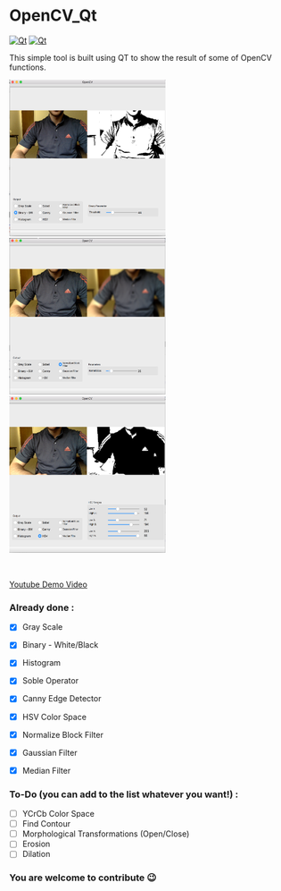 # OpenCV_Qt

[![Qt](https://img.shields.io/badge/Qt-5.11.1-brightgreen.svg)](https://www.qt.io)
[![Qt](https://img.shields.io/badge/opencv-3-blue.svg)](https://docs.opencv.org)

This simple tool is built using QT to show the result of some of OpenCV functions.

<p align="left">
  <img width=280 height=280 src="https://github.com/SubhiH/opencv_qt/blob/master/screenshots/demo1.png">
    <img width=280 height=280 src="https://github.com/SubhiH/opencv_qt/blob/master/screenshots/demo2.png">
    <img width=280 height=280 src="https://github.com/SubhiH/opencv_qt/blob/master/screenshots/demo3.png">
</p>

<br/>

[Youtube Demo Video](https://www.youtube.com/watch?v=a31aJzbKbFE)



### Already done :

- [x] Gray Scale
- [x] Binary - White/Black
- [x] Histogram
- [x] Soble Operator
- [x] Canny Edge Detector
- [x] HSV Color Space
- [x] Normalize Block Filter
- [x] Gaussian Filter
- [x] Median Filter


### To-Do (you can add to the list whatever you want!) :

- [ ] YCrCb Color Space
- [ ] Find Contour
- [ ] Morphological Transformations (Open/Close)
- [ ] Erosion
- [ ] Dilation

### You are welcome to contribute 😉
